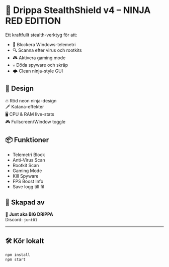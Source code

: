 
# 🥷 Drippa StealthShield v4 – NINJA RED EDITION

Ett kraftfullt stealth-verktyg för att:

- 🚫 Blockera Windows-telemetri
- 🔍 Scanna efter virus och rootkits
- 🎮 Aktivera gaming mode
- 💀 Döda spyware och skräp
- 🌩️ Clean ninja-style GUI

## 🎨 Design
🔥 Röd neon ninja-design  
🗡️ Katana-effekter  
🖥️ CPU & RAM live-stats  
🎮 Fullscreen/Window toggle

## 📦 Funktioner
- Telemetri Block
- Anti-Virus Scan
- Rootkit Scan
- Gaming Mode
- Kill Spyware
- FPS Boost Info
- Save logg till fil

## 🧠 Skapad av
**👑 Junt aka BIG DRIPPA**  
Discord: `junt01`

---

## 🛠️ Kör lokalt

```bash
npm install
npm start
